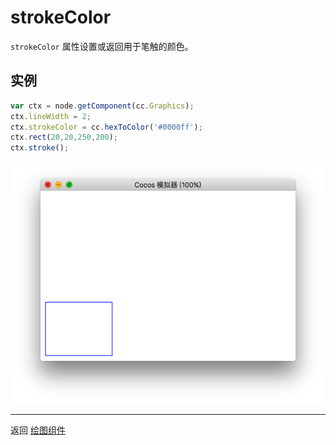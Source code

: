 # strokeColor

`strokeColor` 属性设置或返回用于笔触的颜色。


## 实例

```javascript
var ctx = node.getComponent(cc.Graphics);
ctx.lineWidth = 2;
ctx.strokeColor = cc.hexToColor('#0000ff');
ctx.rect(20,20,250,200);
ctx.stroke();
```

<a href="graphics/strokeColor.png"><img src="graphics/strokeColor.png"></a>


<hr>

返回 [绘图组件](index.md)
